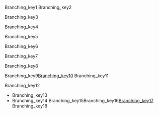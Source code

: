 Branching_key1
Branching_key2


Branching_key3


Branching_key4


Branching_key5


Branching_key6



Branching_key7


Branching_key8



Branching_key9[Branching_key10](https://www.w3schools.com/js/js_if_else.asp)
Branching_key11


Branching_key12


- Branching_key13
- Branching_key14
Branching_key15Branching_key16[Branching_key17](https://developer.mozilla.org/en-US/docs/Web/JavaScript/Reference/Statements/switch)
Branching_key18